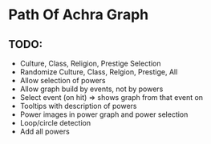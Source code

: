 # Path Of Achra Graph

## TODO:
- Culture, Class, Religion, Prestige Selection
- Randomize Culture, Class, Relgion, Prestige, All
- Allow selection of powers
- Allow graph build by events, not by powers
- Select event (on hit) => shows graph from that event on
- Tooltips with description of powers
- Power images in power graph and power selection
- Loop/circle detection
- Add all powers

